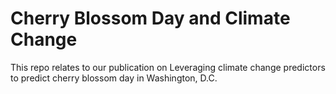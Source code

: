 # Cherry Blossom Day and Climate Change
This repo relates to our publication on Leveraging climate change predictors to predict cherry blossom day in Washington, D.C.
